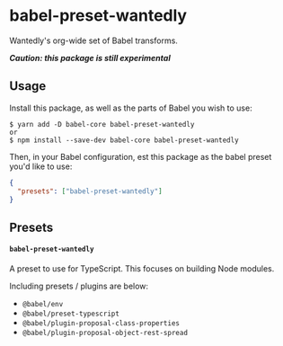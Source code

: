 # babel-preset-wantedly

Wantedly's org-wide set of Babel transforms.

**_Caution: this package is still experimental_**

## Usage

Install this package, as well as the parts of Babel you wish to use:

```
$ yarn add -D babel-core babel-preset-wantedly
or
$ npm install --save-dev babel-core babel-preset-wantedly
```

Then, in your Babel configuration, est this package as the babel preset you'd like to use:

```json
{
  "presets": ["babel-preset-wantedly"]
}
```

## Presets

#### `babel-preset-wantedly`

A preset to use for TypeScript. This focuses on building Node modules.

Including presets / plugins are below:

- `@babel/env`
- `@babel/preset-typescript`
- `@babel/plugin-proposal-class-properties`
- `@babel/plugin-proposal-object-rest-spread`
